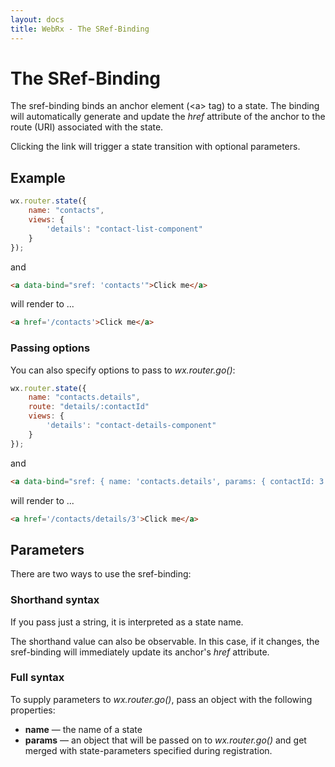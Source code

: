 ```yaml
---
layout: docs
title: WebRx - The SRef-Binding
---
```

# The SRef-Binding

The sref-binding binds an anchor element (&lt;a&gt; tag) to a state. The binding will automatically 
generate and update the *href* attribute of the anchor to the route (URI) associated with the state. 

Clicking the link will trigger a state transition with optional parameters. 

## Example

```javascript
wx.router.state({
    name: "contacts",
    views: {
        'details': "contact-list-component"
    }
});
```

and 

```html
<a data-bind="sref: 'contacts'">Click me</a>
```

will render to ...

```html
<a href='/contacts'>Click me</a>
```

### Passing options

You can also specify options to pass to *wx.router.go()*:

```javascript
wx.router.state({
    name: "contacts.details",
	route: "details/:contactId"
    views: {
        'details': "contact-details-component"
    }
});
```

and 

```html
<a data-bind="sref: { name: 'contacts.details', params: { contactId: 3 } }">Click me</a>
```

will render to ...

```html
<a href='/contacts/details/3'>Click me</a>
```
 
## Parameters

There are two ways to use the sref-binding:

### Shorthand syntax

If you pass just a string, it is interpreted as a state name.

The shorthand value can also be observable. In this case, if it changes, the sref-binding will immediately update its anchor's *href* attribute.

### Full syntax

To supply parameters to *wx.router.go()*, pass an object with the following properties:

- **name** — the name of a state
- **params** — an object that will be passed on to *wx.router.go()* and get merged with state-parameters specified during registration.

